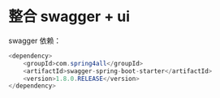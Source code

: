# 整合 swagger + ui

swagger 依赖：

```java
<dependency>
    <groupId>com.spring4all</groupId>
    <artifactId>swagger-spring-boot-starter</artifactId>
    <version>1.8.0.RELEASE</version>
</dependency>
```

